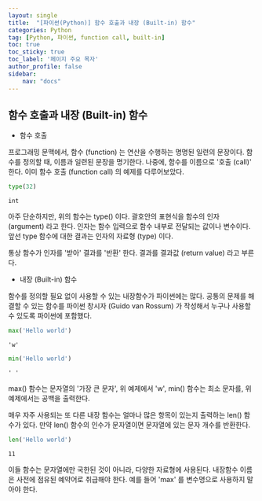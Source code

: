 ```yaml
---
layout: single
title:  "[파이썬(Python)] 함수 호출과 내장 (Built-in) 함수"
categories: Python
tag: [Python, 파이썬, function call, built-in]
toc: true
toc_sticky: true
toc_label: '페이지 주요 목자'
author_profile: false
sidebar:
    nav: "docs"
---
```




## 함수 호출과 내장 (Built-in) 함수

* 함수 호출

프로그래밍 문맥에서, 함수 (function) 는 연산을 수행하는 명명된 일련의 문장이다. 함수를 정의할 때, 이름과 일련된 문장을 명기한다. 나중에, 함수를 이름으로 '호출 (call)' 한다. 이미 함수 호출 (function call) 의 예제를 다루어보았다.


```python
type(32)
```




    int



아주 단순하지만, 위의 함수는 type() 이다. 괄호안의 표현식을 함수의 인자 (argument) 라고 한다. 인자는 함수 입력으로 함수 내부로 전달되는 값이나 변수이다. 앞선 type 함수에 대한 결과는 인자의 자료형 (type) 이다.

통상 함수가 인자를 '받아' 결과를 '반환' 한다. 결과를 결과값 (return value) 라고 부른다.

* 내장 (Built-in) 함수

함수를 정의할 필요 없이 사용할 수 있는 내장함수가 파이썬에는 많다. 공통의 문제를 해결할 수 있는 함수를 파이썬 창시자 (Guido van Rossum) 가 작성해서 누구나 사용할 수 있도록 파이썬에 포함했다.


```python
max('Hello world')
```




    'w'




```python
min('Hello world')
```




    ' '



max() 함수는 문자열의 '가장 큰 문자', 위 예제에서 'w', min() 함수는 최소 문자를, 위 예제에서는 공백을 출력한다.

매우 자주 사용되는 또 다른 내장 함수는 얼마나 많은 항목이 있는지 출력하는 len() 함수가 있다. 만약 len() 함수의 인수가 문자열이면 문자열에 있는 문자 개수를 반환한다.


```python
len('Hello world')
```




    11



이들 함수는 문자열에만 국한된 것이 아니라, 다양한 자료형에 사용된다. 내장함수 이름은 사전에 점유된 예약어로 취급해야 한다. 예를 들어 'max' 를 변수명으로 사용하지 말아야 한다.
